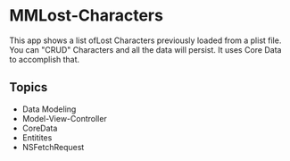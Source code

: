 # MMLost-Characters
This app shows a list ofLost Characters previously loaded from a plist file. 
You can "CRUD" Characters and all the data will persist. It uses Core Data to accomplish that.

## Topics
* Data Modeling
* Model-View-Controller
* CoreData
* Entitites
* NSFetchRequest

